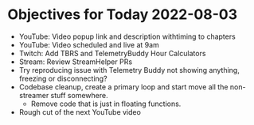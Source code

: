 # Objectives for Today 2022-08-03

- YouTube: Video popup link and description withtiming to chapters
- YouTube: Video scheduled and live at 9am
- Twitch: Add TBRS and TelemetryBuddy Hour Calculators
- Stream: Review StreamHelper PRs
- Try reproducing issue with Telemetry Buddy not showing anything, freezing or disconnecting?
- Codebase cleanup, create a primary loop and start move all the non-streamer stuff somewhere.
  - Remove code that is just in floating functions.
- Rough cut of the next YouTube video
